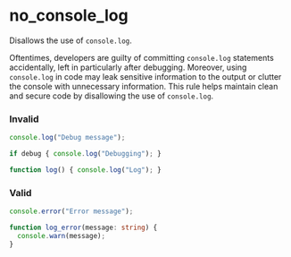 # no_console_log

Disallows the use of `console.log`.

Oftentimes, developers are guilty of committing `console.log` statements
accidentally, left in particularly after debugging. Moreover, using
`console.log` in code may leak sensitive information to the output or clutter
the console with unnecessary information. This rule helps maintain clean and
secure code by disallowing the use of `console.log`.

### Invalid

```typescript
console.log("Debug message");

if debug { console.log("Debugging"); }

function log() { console.log("Log"); }
```

### Valid

```typescript
console.error("Error message");

function log_error(message: string) {
  console.warn(message);
}
```

